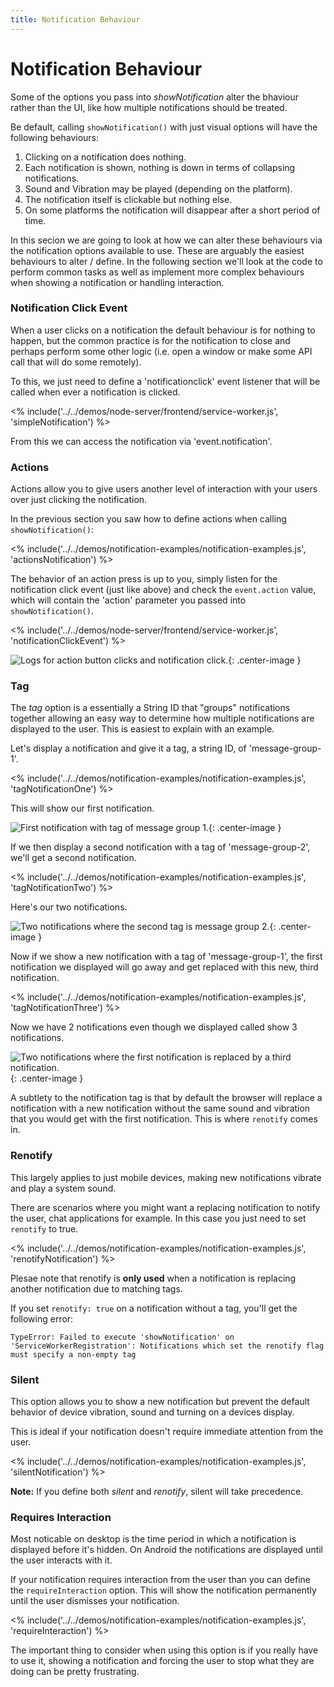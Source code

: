 ```yaml
---
title: Notification Behaviour
---
```

# Notification Behaviour

Some of the options you pass into *showNotification*  alter the bhaviour
rather than the UI, like how multiple notifications should be treated.

Be default, calling `showNotification()` with just visual options will have
the following behaviours:

1. Clicking on a notification does nothing.
1. Each notification is shown, nothing is down in terms of collapsing
notifications.
1. Sound and Vibration may be played (depending on the platform).
1. The notification itself is clickable but nothing else.
1. On some platforms the notification will disappear after a short
period of time.

In this secion we are going to look at how we can alter these behaviours
via the notification options available to use. These are arguably the easiest
behaviours to alter / define. In the following section we'll look at the code
to perform common tasks as well as implement more complex behaviours when
showing a notification or handling interaction.

### Notification Click Event

When a user clicks on a notification the default behaviour is for nothing
to happen, but the common practice is for the notification to close and
perhaps perform some other logic (i.e. open a window or make some API
call that will do some remotely).

To this, we just need to define a 'notificationclick' event listener
that will be called when ever a notification is clicked.

<% include('../../demos/node-server/frontend/service-worker.js', 'simpleNotification') %>

From this we can access the notification via 'event.notification'.

### Actions

Actions allow you to give users another level of interaction with your users
over just clicking the notification.

In the previous section you saw how to define actions when calling
`showNotification()`:

<% include('../../demos/notification-examples/notification-examples.js', 'actionsNotification') %>

The behavior of an action press is up to you, simply listen for the notification
click event (just like above) and check the `event.action` value, which will
contain the 'action' parameter you passed into `showNotification()`.

<% include('../../demos/node-server/frontend/service-worker.js', 'notificationClickEvent') %>

![Logs for action button clicks and notification click.](/images/notification-screenshots/action-button-click-logs.png){: .center-image }

### Tag

The *tag* option is a essentially a String ID that "groups" notifications
together allowing an easy way to determine how multiple notifications
are displayed to the user. This is easiest to explain with an example.

Let's display a notification and give it a tag, a string ID, of
'message-group-1'.

<% include('../../demos/notification-examples/notification-examples.js', 'tagNotificationOne') %>

This will show our first notification.

![First notification with tag of message group 1.](/images/notification-screenshots/desktop/chrome-first-tag.png){: .center-image }

If we then display a second notification with a tag of 'message-group-2', we'll
get a second notification.

<% include('../../demos/notification-examples/notification-examples.js', 'tagNotificationTwo') %>

Here's our two notifications.

![Two notifications where the second tag is message group 2.](/images/notification-screenshots/desktop/chrome-second-tag.png){: .center-image }

Now if we show a new notification with a tag of 'message-group-1', the first
notification we displayed will go away and get replaced with this new, third
notification.

<% include('../../demos/notification-examples/notification-examples.js', 'tagNotificationThree') %>

Now we have 2 notifications even though we displayed called show 3
notifications.

![Two notifications where the first notification is replaced by a third notification.](/images/notification-screenshots/desktop/chrome-third-tag.png){: .center-image }

A subtlety to the notification tag is that by default the browser will replace
a notification with a new notification without the same sound and vibration
that you would get with the first notification. This is where `renotify` comes
in.

### Renotify

This largely applies to just mobile devices, making new notifications vibrate
and play a system sound.

There are scenarios where you might want a replacing notification to notify
the user, chat applications for example. In this case you just need to
set `renotify` to true.

<% include('../../demos/notification-examples/notification-examples.js', 'renotifyNotification') %>

Plesae note that renotify is **only used** when a notification is replacing
another notification due to matching tags.

If you set `renotify: true` on a notification without a tag, you'll get the
following error:

    TypeError: Failed to execute 'showNotification' on 'ServiceWorkerRegistration': Notifications which set the renotify flag must specify a non-empty tag

### Silent

This option allows you to show a new notification but prevent the default
behavior of device vibration, sound and turning on a devices display.

This is ideal if your notification doesn't require immediate attention
from the user.

<% include('../../demos/notification-examples/notification-examples.js', 'silentNotification') %>

**Note:** If you define both *silent* and *renotify*, silent will take precedence.

### Requires Interaction

Most noticable on desktop is the time period in which a notification is
displayed before it's hidden. On Android the notifications are displayed until
the user interacts with it.

If your notification requires interaction from the user than you can define
the `requireInteraction` option. This will show the notification permanently
until the user dismisses your notification.

<% include('../../demos/notification-examples/notification-examples.js', 'requireInteraction') %>

The important thing to consider when using this option is if you really have
to use it, showing a notification and forcing the user to stop what they are
doing can be pretty frustrating.

